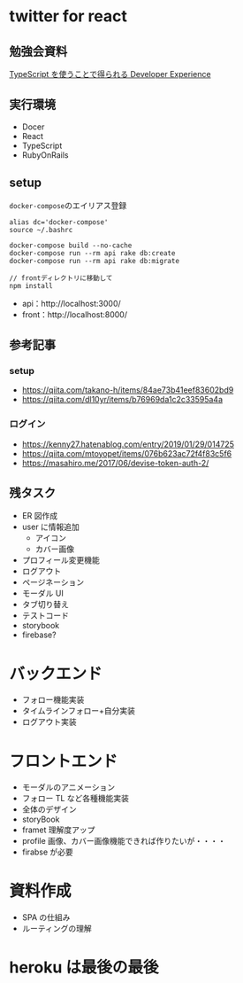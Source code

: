 # twitter for react

## 勉強会資料

[TypeScript を使うことで得られる Developer Experience](https://docs.google.com/presentation/d/1c3_KZ6zwdN-PcAZmTCmuJyr9PrxoFhcakvelYBkv2lk/edit?usp=sharing)

## 実行環境

- Docer
- React
- TypeScript
- RubyOnRails

## setup

`docker-compose`のエイリアス登録

```
alias dc='docker-compose'
source ~/.bashrc
```

```
docker-compose build --no-cache
docker-compose run --rm api rake db:create
docker-compose run --rm api rake db:migrate

// frontディレクトリに移動して
npm install
```

- api：http://localhost:3000/
- front：http://localhost:8000/

## 参考記事

### setup

- https://qiita.com/takano-h/items/84ae73b41eef83602bd9
- https://qiita.com/dl10yr/items/b76969da1c2c33595a4a

### ログイン

- https://kenny27.hatenablog.com/entry/2019/01/29/014725
- https://qiita.com/mtoyopet/items/076b623ac72f4f83c5f6
- https://masahiro.me/2017/06/devise-token-auth-2/

## 残タスク

- ER 図作成
- user に情報追加
  - アイコン
  - カバー画像
- プロフィール変更機能
- ログアウト
- ページネーション
- モーダル UI
- タブ切り替え
- テストコード
- storybook
- firebase?

# バックエンド

- フォロー機能実装
- タイムラインフォロー+自分実装
- ログアウト実装

# フロントエンド

- モーダルのアニメーション
- フォロー TL など各種機能実装
- 全体のデザイン
- storyBook
- framet 理解度アップ
- profile 画像、カバー画像機能できれば作りたいが・・・・
- firabse が必要

# 資料作成

- SPA の仕組み
- ルーティングの理解

# heroku は最後の最後
